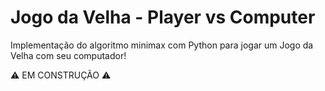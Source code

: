 # Jogo da Velha - Player vs Computer

Implementação do algoritmo minimax com Python para jogar um Jogo da Velha com seu computador!

:warning: EM CONSTRUÇÃO :warning:

